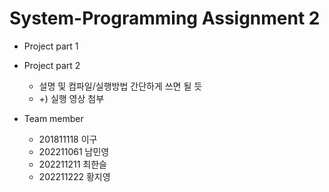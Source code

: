 # System-Programming Assignment 2

* Project part 1


* Project part 2
  - 설명 및 컴파일/실행방법 간단하게 쓰면 될 듯
  - +) 실행 영상 첨부


* Team member
  - 201811118 이구
  - 202211061 남민영
  - 202211211 최한슬
  - 202211222 황지영

